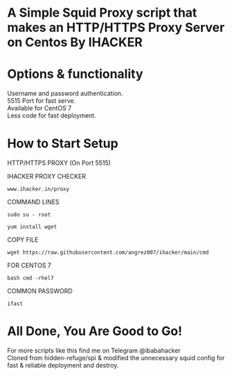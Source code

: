 # A Simple Squid Proxy script that makes an HTTP/HTTPS Proxy Server on Centos By IHACKER

# Options & functionality

Username and password authentication.<br />
5515 Port for fast serve.<br />
Available for CentOS 7<br />
Less code for fast deployment.<br />

# How to Start Setup

HTTP/HTTPS PROXY (On Port 5515)

IHACKER PROXY CHECKER
```
www.ihacker.in/proxy
```
COMMAND LINES
```
sudo su - root
```

```
yum install wget
```
COPY FILE
```
wget https://raw.githubusercontent.com/angrez007/ihacker/main/cmd
```
FOR CENTOS 7
```
bash cmd -rhel7
```
COMMON PASSWORD
```
ifast
```
# All Done, You Are Good to Go!


For more scripts like this find me on Telegram @ibabahacker<br />
Cloned from hidden-refuge/spi & modified the unnecessary squid config for fast & reliable deployment and destroy.<br />
